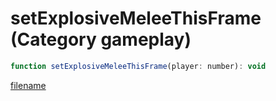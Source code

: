 # setExplosiveMeleeThisFrame (Category gameplay)

```js
function setExplosiveMeleeThisFrame(player: number): void
```

[filename](setExplosiveMeleeThisFrame_m.md ':include')